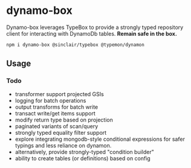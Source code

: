 # dynamo-box

Dynamo-box leverages TypeBox to provide a strongly typed repository client for interacting with DynamoDb tables. **Remain safe in the box.**

```sh
npm i dynamo-box @sinclair/typebox @typemon/dynamon
```

## Usage

### Todo

-   transformer support projected GSIs
-   logging for batch operations
-   output transforms for batch write
-   transact write/get items support
-   modify return type based on projection
-   paginated variants of scan/query
-   strongly typed equality filter support
-   explore integrating mongodb-style conditional expressions
    for safer typings and less reliance on dynamon.
-   alternatively, provide strongly-typed "condition builder"
-   ability to create tables (or definitions) based on config
